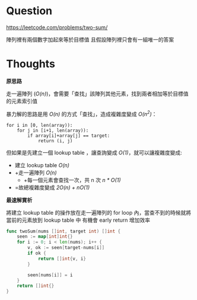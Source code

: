 # Question
https://leetcode.com/problems/two-sum/

陣列裡有兩個數字加起來等於目標值
且假設陣列裡只會有一組唯一的答案

# Thoughts
**原思路**

走一遍陣列 (*O(n)*)，會需要「查找」該陣列其他元素，找到兩者相加等於目標值的元素索引值

暴力解的思路是用 *O(n)* 的方式「查找」，造成複雜度變成 *O(n<sup>2</sup>)*：
```
for i in [0, len(array)):
    for j in [i+1, len(array)):
        if array[i]+array[j] == target:
            return (i, j)
```

但如果是先建立一個 lookup table ，讓查詢變成 *O(1)*，就可以讓複雜度變成:
- 建立 lookup table *O(n)*
- +走一遍陣列 *O(n)*
  - +每一個元素會查找一次，共 n 次 *n * O(1)*
- =故總複雜度變成 *2O(n) + nO(1)*

**最速解賞析**

將建立 lookup table 的操作放在走一遍陣列的 for loop 內，當查不到的時候就將當前的元素放到 lookup table 中
有機會 early return 增加效率

```go
func twoSum(nums []int, target int) []int {
    seen := map[int]int{}
    for i := 0; i < len(nums); i++ {
        v, ok := seen[target-nums[i]]
        if ok {
            return []int{v, i}
        }

        seen[nums[i]] = i
    }
    return []int{}
}
```